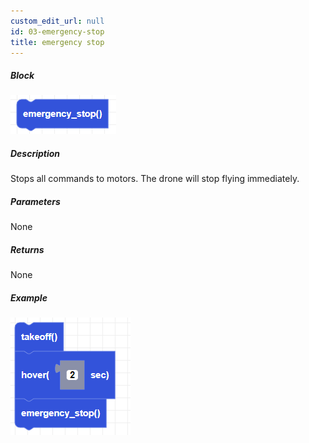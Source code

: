 ```yaml
---
custom_edit_url: null
id: 03-emergency-stop
title: emergency stop
---
```


##### Block

![emergency stop image](emergency_stop.png)

##### Description

Stops all commands to motors. The drone will stop flying immediately.

##### Parameters

None

##### Returns

None

##### Example

![emergency stop example](emergency_stop_example.png)
